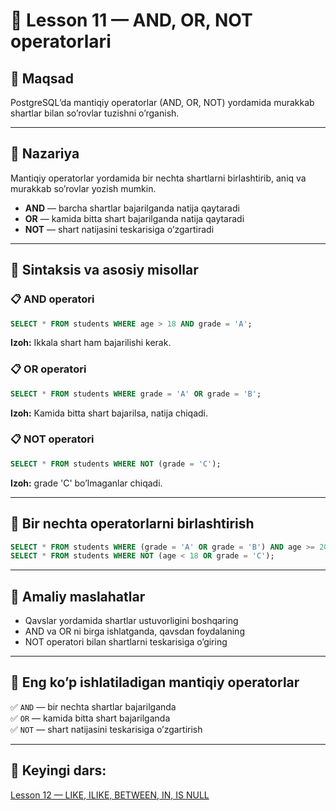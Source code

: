 # 📖 Lesson 11 — AND, OR, NOT operatorlari

## 🎯 Maqsad
PostgreSQLʼda mantiqiy operatorlar (AND, OR, NOT) yordamida murakkab shartlar bilan soʼrovlar tuzishni oʼrganish.

---

## 📖 Nazariya

Mantiqiy operatorlar yordamida bir nechta shartlarni birlashtirib, aniq va murakkab soʼrovlar yozish mumkin.

- **AND** — barcha shartlar bajarilganda natija qaytaradi
- **OR** — kamida bitta shart bajarilganda natija qaytaradi
- **NOT** — shart natijasini teskarisiga oʼzgartiradi

---

## 🔷 Sintaksis va asosiy misollar

### 📋 AND operatori
```sql
SELECT * FROM students WHERE age > 18 AND grade = 'A';
```
**Izoh:** Ikkala shart ham bajarilishi kerak.

### 📋 OR operatori
```sql
SELECT * FROM students WHERE grade = 'A' OR grade = 'B';
```
**Izoh:** Kamida bitta shart bajarilsa, natija chiqadi.

### 📋 NOT operatori
```sql
SELECT * FROM students WHERE NOT (grade = 'C');
```
**Izoh:** grade 'C' boʼlmaganlar chiqadi.

---

## 🔷 Bir nechta operatorlarni birlashtirish

```sql
SELECT * FROM students WHERE (grade = 'A' OR grade = 'B') AND age >= 20;
SELECT * FROM students WHERE NOT (age < 18 OR grade = 'C');
```

---

## 🔷 Amaliy maslahatlar
- Qavslar yordamida shartlar ustuvorligini boshqaring
- AND va OR ni birga ishlatganda, qavsdan foydalaning
- NOT operatori bilan shartlarni teskarisiga oʼgiring

---

## 📌 Eng koʼp ishlatiladigan mantiqiy operatorlar
✅ `AND` — bir nechta shartlar bajarilganda  
✅ `OR` — kamida bitta shart bajarilganda  
✅ `NOT` — shart natijasini teskarisiga oʼzgartirish

---

## 📌 Keyingi dars:
[Lesson 12 — LIKE, ILIKE, BETWEEN, IN, IS NULL](../lesson_12/lesson.md) 